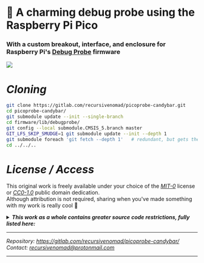 🍫 **A charming debug probe using the Raspberry Pi Pico**
=========================================================

### With a custom breakout, interface, and enclosure for Raspberry Pi's [Debug Probe][URL-Debug-Probe] firmware


[![](../../../gitlab-redirect/raw/main/redirect.png)][URL-Repository]



***Cloning***
=============

```bash
git clone https://gitlab.com/recursivenomad/picoprobe-candybar.git
cd picoprobe-candybar/
git submodule update --init --single-branch
cd firmware/lib/debugprobe/
git config --local submodule.CMSIS_5.branch master
GIT_LFS_SKIP_SMUDGE=1 git submodule update --init --depth 1
git submodule foreach 'git fetch --depth 1'   # redundant, but gets the checked-out tag
cd ../../..
```



***License / Access***
======================

This original work is freely available under your choice of the [*MIT-0*](./LICENSE.txt) license or [*CC0-1.0*][URL-CC0] public domain dedication.  
Although attribution is not required, sharing when you've made something with my work is really cool 💖

<details> <summary> <b><i>This work as a whole contains greater source code restrictions, fully listed here:</i></b> </summary>

  > Importing the [Debug Probe](https://github.com/raspberrypi/debugprobe/tree/debugprobe-v2.0.1/) submodule from Raspberry Pi introduces the following restrictions:  
  > *Linked to in [`./firmware/lib/`](./firmware/lib/)*
  >   - [*MIT License*][URL-MIT]
  >   - [*3-Clause BSD License*][URL-BSD-3-Clause]
  >   - [*Apache License, Version 2.0*][URL-Apache-2.0]
  >   - Be aware Raspberry Pi distributes 3 **unlicensed files** (ie. "all rights reserved") in that submodule:
  >     - [`debugprobe/CMakeLists.txt`](https://github.com/raspberrypi/debugprobe/blob/debugprobe-v2.0.1/CMakeLists.txt)
  >     - [`debugprobe/src/probe_config.c`](https://github.com/raspberrypi/debugprobe/blob/debugprobe-v2.0.1/src/probe_config.c)
  >     - [`debugprobe/src/probe_oen.pio`](https://github.com/raspberrypi/debugprobe/blob/debugprobe-v2.0.1/src/probe_oen.pio)
  >
  > No unlicensed files are used in the build process of Picoprobe Candybar.
  >
  > Binaries are built using the [Pico SDK][URL-Pico-SDK] and [Arm GNU Toolchain][URL-ARM-Toolchain], and will add the following notices for distribution:
  >   - [*GCC Runtime Library Exception*][URL-GCC-Exception]
  >   - [*SunPro License*][URL-SunPro]
  >   - [*OAR License*][URL-OAR]
  >   - [*BSD 4.3 TAHOE License*][URL-BSD-4.3TAHOE]
  >   - [*Martin Birgmeier License*][URL-Martin-Birgmeier]

</details>

----------------------

*Repository: <https://gitlab.com/recursivenomad/picoprobe-candybar/>*  
*Contact: <recursivenomad@protonmail.com>*

----------------------






[URL-MIT-0]: <https://opensource.org/license/mit-0/>
[URL-CC0]: <https://creativecommons.org/publicdomain/zero/1.0/>

[URL-MIT]: <https://opensource.org/license/mit>
[URL-BSD-3-Clause]: <https://opensource.org/license/bsd-3-clause>
[URL-Apache-2.0]: <https://opensource.org/license/apache-2-0>

[URL-GCC-Exception]: <https://www.gnu.org/licenses/gcc-exception-3.0.en.html>
[URL-SunPro]: <https://spdx.org/licenses/SunPro.html>
[URL-OAR]: <https://spdx.org/licenses/OAR.html>
[URL-BSD-4.3TAHOE]: <https://spdx.org/licenses/BSD-4.3TAHOE.html>
[URL-Martin-Birgmeier]: <https://spdx.org/licenses/Martin-Birgmeier.html>


[URL-Repository]: <https://gitlab.com/recursivenomad/picoprobe-candybar/>

[URL-ARM-Toolchain]: <https://developer.arm.com/Tools%20and%20Software/GNU%20Toolchain>
[URL-Debug-Probe]: <https://github.com/raspberrypi/debugprobe/>
[URL-Pico-SDK]: <https://github.com/raspberrypi/pico-sdk>
